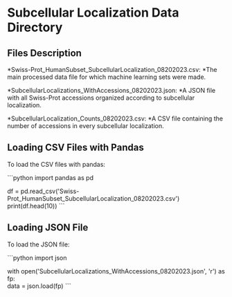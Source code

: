 # Subcellular Localization Data Directory

## Files Description
  
*Swiss-Prot_HumanSubset_SubcellularLocalization_08202023.csv:
  *The main processed data file for which machine learning sets were made.
  
*SubcellularLocalizations_WithAccessions_08202023.json:
  *A JSON file with all Swiss-Prot accessions organized according to subcellular localization.
  
*SubcellularLocalization_Counts_08202023.csv:
  *A CSV file containing the number of accessions in every subcellular localization.

## Loading CSV Files with Pandas

To load the CSV files with pandas:

\```python
import pandas as pd  

df = pd.read_csv('Swiss-Prot_HumanSubset_SubcellularLocalization_08202023.csv')  
print(df.head(10))
\```

## Loading JSON File

To load the JSON file:

\```python
import json  
    
with open('SubcellularLocalizations_WithAccessions_08202023.json', 'r') as fp:  
    data = json.load(fp)
\```
